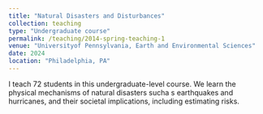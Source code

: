 ```yaml
---
title: "Natural Disasters and Disturbances"
collection: teaching
type: "Undergraduate course"
permalink: /teaching/2014-spring-teaching-1
venue: "Universityof Pennsylvania, Earth and Environmental Sciences"
date: 2024
location: "Philadelphia, PA"
---
```


I teach 72 students in this undergraduate-level course. We learn the physical mechanisms of natural disasters sucha s earthquakes and hurricanes, and their societal implications, including estimating risks.
